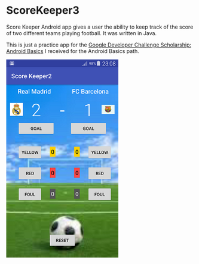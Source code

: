 # ScoreKeeper3
Score Keeper Android app gives a user the ability to keep track of the score of two different teams playing football. It was written in Java.

This is just a practice app for the <a href="https://www.udacity.com/google-scholarships">Google Developer Challenge Scholarship: Android Basics</a> I received for the Android Basics path. 

![alt text](https://raw.githubusercontent.com/AleksandraWozniak/ScoreKeeper2/master/Screenshot_2017-11-30-23-08-34.png)
